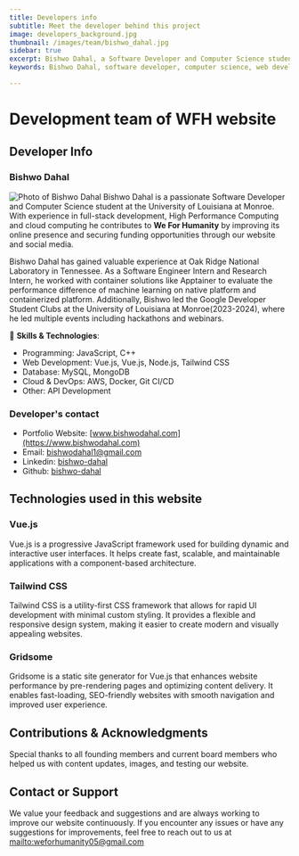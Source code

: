 ```yaml
---
title: Developers info
subtitle: Meet the developer behind this project
image: developers_background.jpg
thumbnail: /images/team/bishwo_dahal.jpg
sidebar: true
excerpt: Bishwo Dahal, a Software Developer and Computer Science student, enhances We For Humanity’s online presence using Vue.js, Tailwind CSS, and Gridsome.  
keywords: Bishwo Dahal, software developer, computer science, web development, Vue.js, Tailwind CSS, Gridsome, cloud computing, We For Humanity, full-stack development, Oak Ridge National Laboratory, Google Developer Student Clubs, machine learning, DevOps, AWS, Git CI/CD  

---
```


# Development team of WFH website

## Developer Info
### Bishwo Dahal 
![Photo of Bishwo Dahal](/images/team/bishwo_dahal.jpg)
Bishwo Dahal is a passionate Software Developer and Computer Science student at the University of Louisiana at Monroe. With experience in full-stack development, High Performance Computing and cloud computing he contributes to **We For Humanity** by improving its online presence and securing funding opportunities through our website and social media.

Bishwo Dahal has gained valuable experience at Oak Ridge National Laboratory in Tennessee. As a Software Engineer Intern and Research Intern, he worked with container solutions like Apptainer to evaluate the performance difference of machine learning on native platform and containerized platform. Additionally, Bishwo led the Google Developer Student Clubs at the University of Louisiana at Monroe(2023-2024), where he led multiple events including hackathons and webinars. 


📌 **Skills & Technologies**:
- Programming: JavaScript, C++
- Web Development: Vue.js, Vue.js, Node.js, Tailwind CSS
- Database: MySQL, MongoDB
- Cloud & DevOps: AWS, Docker, Git CI/CD
- Other: API Development
### Developer's contact
- Portfolio Website: [www.bishwodahal.com](https://www.bishwodahal.com)
-  Email: [bishwodahal1@gmail.com](mailto:bishwodahal1@gmail.com)
- Linkedin: [bishwo-dahal](https://www.linkedin.com/in/bishwo-dahal)
- Github: [bishwo-dahal](https://github.com/bishwo-dahal/)

## Technologies used in this website

### Vue.js  
Vue.js is a progressive JavaScript framework used for building dynamic and interactive user interfaces. It helps create fast, scalable, and maintainable applications with a component-based architecture.  

### Tailwind CSS  
Tailwind CSS is a utility-first CSS framework that allows for rapid UI development with minimal custom styling. It provides a flexible and responsive design system, making it easier to create modern and visually appealing websites.  

### Gridsome  
Gridsome is a static site generator for Vue.js that enhances website performance by pre-rendering pages and optimizing content delivery. It enables fast-loading, SEO-friendly websites with smooth navigation and improved user experience.  

## Contributions & Acknowledgments
Special thanks to all founding members and current board members who helped us with content updates, images, and testing our website.
## Contact or Support
We value your feedback and suggestions and are always working to improve our website continuously. If you encounter any issues or have any suggestions for improvements, feel free to reach out to us at [mailto:weforhumanity05@gmail.com](weforhumanity05@gmail.com)